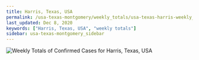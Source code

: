 ```yaml
---
title: Harris, Texas, USA
permalink: /usa-texas-montgomery/weekly_totals/usa-texas-harris-weekly_totals.html
last_updated: Dec 8, 2020
keywords: ["Harris, Texas, USA", "weekly totals"]
sidebar: usa-texas-montgomery_sidebar
---
```


![Weekly Totals of Confirmed Cases for Harris, Texas, USA](/covid_tracker/images/graphs/usa-texas-harris-weekly_totals_graph.png)
